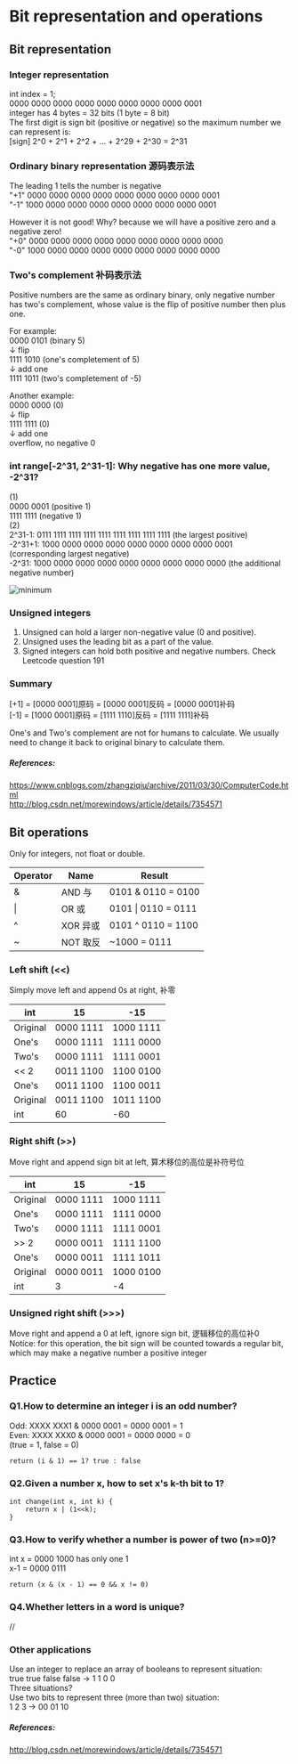# Bit representation and operations

## Bit representation
### Integer representation  
  int index = 1;  
  0000 0000 0000 0000 0000 0000 0000 0000 0001  
  integer has 4 bytes = 32 bits (1 byte = 8 bit)   
  The first digit is sign bit (positive or negative) so the maximum number we can represent is:   
  [sign] 2^0 + 2^1 + 2^2 + ... + 2^29 + 2^30 = 2^31     

### Ordinary binary representation 源码表示法
The leading 1 tells the number is negative  
"+1" 0000 0000 0000 0000 0000 0000 0000 0000 0001  
"-1" 1000 0000 0000 0000 0000 0000 0000 0000 0001  

However it is not good! Why? because we will have a positive zero and a negative zero!  
"+0" 0000 0000 0000 0000 0000 0000 0000 0000 0000  
"-0" 1000 0000 0000 0000 0000 0000 0000 0000 0000  


### Two's complement 补码表示法  
Positive numbers are the same as ordinary binary, only negative number has two's complement, whose value is the flip of positive number then plus one.  

For example:  
0000 0101  (binary 5)  
↓ flip  
1111 1010  (one's completement of 5)   
↓ add one  
1111 1011  (two's completement of -5)  

Another example:  
0000 0000 (0)  
↓ flip  
1111 1111 (0)  
↓ add one  
overflow, no negative 0   

### int range\[-2^31, 2^31-1\]: Why negative has one more value, -2^31?  
(1)  
0000 0001 (positive 1)  
1111 1111 (negative 1)  
(2)  
2^31-1:  0111 1111 1111 1111 1111 1111 1111 1111 1111 (the largest positive)  
-2^31+1: 1000 0000 0000 0000 0000 0000 0000 0000 0001 (corresponding largest negative)  
-2^31:   1000 0000 0000 0000 0000 0000 0000 0000 0000 (the additional negative number)  

![minimum](https://cloud.githubusercontent.com/assets/14355257/20159085/7c3d3382-a6ac-11e6-8db7-728e722cadf9.png)  

### Unsigned integers
1. Unsigned can hold a larger non-negative value (0 and positive).
2. Unsigned uses the leading bit as a part of the value. 
3. Signed integers can hold both positive and negative numbers.
Check Leetcode question 191  

### Summary
[+1] = [0000 0001]原码 = [0000 0001]反码 = [0000 0001]补码  
[-1] = [1000 0001]原码 = [1111 1110]反码 = [1111 1111]补码  

One's and Two's complement are not for humans to calculate. We usually need to change it back to original binary to calculate them. 

##### References:  
https://www.cnblogs.com/zhangziqiu/archive/2011/03/30/ComputerCode.html  
http://blog.csdn.net/morewindows/article/details/7354571  

## Bit operations
Only for integers, not float or double.  

Operator | Name | Result
--- | --- | ---
& | AND 与 | 0101 & 0110 = 0100
\| | OR 或 | 0101 \| 0110 = 0111
^ | XOR 异或 | 0101 ^ 0110 = 1100
~ | NOT 取反 | ~1000 = 0111


### Left shift (<<) 
Simply move left and append 0s at right, 补零  

int | 15 | -15 
--- | --- | --- 
Original | 0000 1111 | 1000 1111
One's | 0000 1111 | 1111 0000
Two's | 0000 1111 | 1111 0001
<< 2 | 0011 1100 | 1100 0100
One's | 0011 1100 | 1100 0011
Original | 0011 1100 | 1011 1100
int | 60 | -60

### Right shift (>>)  
Move right and append sign bit at left, 算术移位的高位是补符号位

int | 15 | -15 
--- | --- | --- 
Original | 0000 1111 | 1000 1111
One's | 0000 1111 | 1111 0000
Two's | 0000 1111 | 1111 0001
\>> 2 | 0000 0011 | 1111 1100
One's | 0000 0011 | 1111 1011
Original | 0000 0011 | 1000 0100
int | 3 | -4

### Unsigned right shift (>>>)  
Move right and append a 0 at left, ignore sign bit, 逻辑移位的高位补0  
Notice: for this operation, the bit sign will be counted towards a regular bit, which may make a negative number a positive integer 


## Practice
### Q1.How to determine an integer i is an odd number?  
Odd: XXXX XXX1 & 0000 0001 = 0000 0001 = 1  
Even: XXXX XXX0 & 0000 0001 = 0000 0000 = 0  
(true = 1, false = 0)  
```
return (i & 1) == 1? true : false
```  

### Q2.Given a number x, how to set x's k-th bit to 1?  
```
int change(int x, int k) {
    return x | (1<<k);    
}
```

### Q3.How to verify whether a number is power of two (n>=0)? 
int x = 0000 1000 has only one 1  
x-1 = 0000 0111   
```
return (x & (x - 1) == 0 && x != 0)
```

### Q4.Whether letters in a word is unique?  
//

### Other applications  
Use an integer to replace an array of booleans to represent situation:   
true true false false -> 1 1 0 0    
Three situations?   
Use two bits to represent three (more than two) situation:  
1 2 3 -> 00 01 10   


##### References:  
http://blog.csdn.net/morewindows/article/details/7354571

